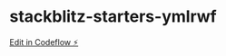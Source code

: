 # stackblitz-starters-ymlrwf

[Edit in Codeflow ⚡️](https://stackblitz.com/~/github.com/Anvi1/stackblitz-starters-ymlrwf)